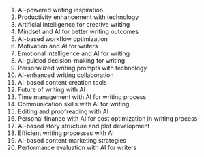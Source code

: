 1. AI-powered writing inspiration
2. Productivity enhancement with technology
3. Artificial intelligence for creative writing
4. Mindset and AI for better writing outcomes
5. AI-based workflow optimization
6. Motivation and AI for writers
7. Emotional intelligence and AI for writing
8. AI-guided decision-making for writing
9. Personalized writing prompts with technology
10. AI-enhanced writing collaboration
11. AI-based content creation tools
12. Future of writing with AI
13. Time management with AI for writing process
14. Communication skills with AI for writing
15. Editing and proofreading with AI
16. Personal finance with AI for cost optimization in writing process
17. AI-based story structure and plot development
18. Efficient writing processes with AI
19. AI-based content marketing strategies
20. Performance evaluation with AI for writers
